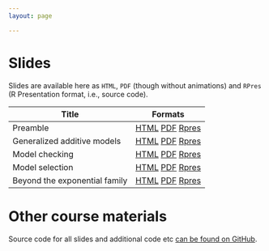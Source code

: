 ```yaml
---
layout: page

---
```


# Slides


Slides are available here as `HTML`, `PDF` (though without animations) and `RPres` (R Presentation format, i.e., source code).

Title                         | Formats
------------------------------|---------------------
Preamble                      | [HTML](slides/00-preamble.html) [PDF]() [Rpres](https://github.com/eric-pedersen/mgcv-esa-workshop/blob/master/slides/00-preamble.Rpres)
Generalized additive models   | [HTML](slides/01-intro.html) [PDF]() [Rpres](https://github.com/eric-pedersen/mgcv-esa-workshop/blob/master/slides/01-intro.Rpres)
Model checking                | [HTML](slides/02-model_checking.html) [PDF]() [Rpres](https://github.com/eric-pedersen/mgcv-esa-workshop/blob/master/slides/02-model_checking.Rpres)
Model selection               | [HTML](slides/03-model-selection.html) [PDF]() [Rpres](https://github.com/eric-pedersen/mgcv-esa-workshop/blob/master/slides/03-model-selection.RPres)
Beyond the exponential family | [HTML](slides/04-Beyond_the_exponential_family.html) [PDF]() [Rpres](https://github.com/eric-pedersen/mgcv-esa-workshop/blob/master/slides/04-Beyond_the_exponential_family.RPres)

# Other course materials

Source code for all slides and additional code etc [can be found on GitHub](https://github.com/eric-pedersen/mgcv-esa-workshop/).
